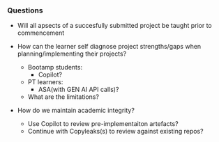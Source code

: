 ### Questions
- Will all apsects of a succesfully submitted project be taught prior to commencement
  
- How can the learner self diagnose project strengths/gaps when planning/implementing their projects?
  - Bootamp students:
    - Copilot?
  - PT learners:
    - ASA(with GEN AI API calls)?
  -  What are the limitations?

- How do we maintain academic integrity?
  - Use Copilot to review pre-implementaiton artefacts?
  - Continue with Copyleaks(s) to review against existing repos?  
      
         
